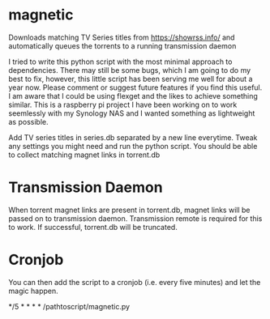 # magnetic
Downloads matching TV Series titles from https://showrss.info/ and automatically queues the torrents to a running transmission daemon

I tried to write this python script with the most minimal approach to dependencies.
There may still be some bugs, which I am going to do my best to fix, however, this little script has been serving me well for about a year now. Please comment or suggest future features if you find this useful. I am aware that I could be using flexget and the likes to achieve something similar. This is a raspberry pi project I have been working on to work seemlessly with my Synology NAS and I wanted something as lightweight as possible.

Add TV series titles in series.db separated by a new line everytime.
Tweak any settings you might need and run the python script.
You should be able to collect matching magnet links in torrent.db

# Transmission Daemon
When torrent magnet links are present in torrent.db, magnet links will be passed on to transmission daemon.
Transmission remote is required for this to work. If successful, torrent.db will be truncated.

# Cronjob
You can then add the script to a cronjob (i.e. every five minutes) and let the magic happen.

*/5    *      *      *      *      /pathtoscript/magnetic.py
